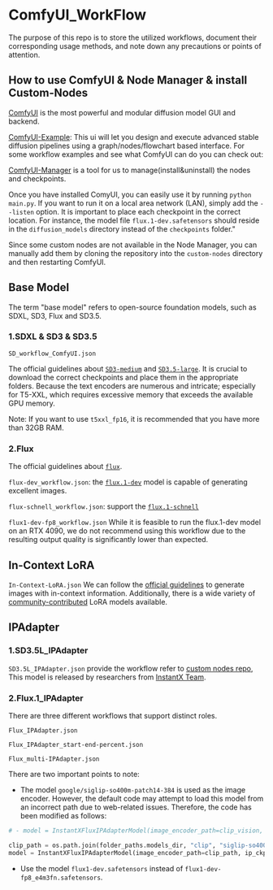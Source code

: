# ComfyUI_WorkFlow

The purpose of this repo is to store the utilized workflows, 
document their corresponding usage methods, 
and note down any precautions or points of attention.

## How to use ComfyUI & Node Manager & install Custom-Nodes
[ComfyUI](https://github.com/comfyanonymous/ComfyUI) is 
the most powerful and modular diffusion model GUI and backend.

[ComfyUI-Example](https://comfyanonymous.github.io/ComfyUI_examples/): This ui will let you design and 
execute advanced stable diffusion pipelines using a graph/nodes/flowchart based interface. 
For some workflow examples and see what ComfyUI can do you can check out:

[ComfyUI-Manager](https://github.com/ltdrdata/ComfyUI-Manager) is a tool for
us to manage(install&uninstall) the nodes and checkpoints.

Once you have installed ComyUI, you can easily use it by running `python main.py`. 
If you want to run it on a local area network (LAN), simply add the `--listen` option. 
It is important to place each checkpoint in the correct location.
For instance, the model file `flux.1-dev.safetensors` should reside in the `diffusion_models` directory instead of the `checkpoints` folder."

Since some custom nodes are not available in the Node Manager, 
you can manually add them by cloning the repository into the `custom-nodes` directory and then restarting ComfyUI.

## Base Model
The term "base model" refers to open-source foundation models, 
such as SDXL, SD3, Flux and SD3.5.

### 1.SDXL & SD3 & SD3.5
`SD_workflow_ComfyUI.json`

The official guidelines about [`SD3-medium`](https://comfyanonymous.github.io/ComfyUI_examples/sd3/README_old.html) and [`SD3.5-large`](https://comfyanonymous.github.io/ComfyUI_examples/sd3/#sd35).
It is crucial to download the correct checkpoints and place them in the appropriate folders.
Because the text encoders are numerous and intricate; especially for T5-XXL, which requires excessive memory that exceeds the available GPU memory.

Note: If you want to use `t5xxl_fp16`, it is recommended that you have more than 32GB  RAM.
### 2.Flux
The official guidelines about [`flux`](https://comfyanonymous.github.io/ComfyUI_examples/flux/).

`flux-dev_workflow.json`: the [`flux.1-dev`](https://huggingface.co/black-forest-labs/FLUX.1-dev/tree/main) model 
is capable of generating excellent images.

`flux-schnell_workflow.json`: support the [`flux.1-schnell`](https://huggingface.co/black-forest-labs/FLUX.1-schnell)

`flux1-dev-fp8_workflow.json` While it is feasible to run the flux.1-dev model on an RTX 4090, 
we do not recommend using this workflow due to the resulting output quality is 
significantly lower than expected.

## In-Context LoRA
`In-Context-LoRA.json` We can follow the [official guidelines](https://github.com/ali-vilab/In-Context-LoRA?tab=readme-ov-file) 
to generate images with in-context information. 
Additionally, there is a wide variety of [community-contributed](https://github.com/ali-vilab/In-Context-LoRA?tab=readme-ov-file#community-creations-using-ic-lora) 
LoRA models available.

## IPAdapter
### 1.SD3.5L_IPAdapter

`SD3.5L_IPAdapter.json` provide the workflow refer to [custom nodes repo](https://github.com/Slickytail/ComfyUI-InstantX-IPAdapter-SD3), 
This model is released by researchers from [InstantX Team](https://huggingface.co/InstantX).

### 2.Flux.1_IPAdapter

There are three different workflows that support distinct roles.

`Flux_IPAdapter.json`

`Flux_IPAdapter_start-end-percent.json`

`Flux_multi-IPAdapter.json`

There are two important points to note:
* The model `google/siglip-so400m-patch14-384` is used as the image encoder. 
However, the default code may attempt to load this model from an incorrect path due to web-related issues. 
Therefore, the code has been modified as follows:
```python
# - model = InstantXFluxIPAdapterModel(image_encoder_path=clip_vision, ip_ckpt=ipadapter, device=provider, num_tokens=128)

clip_path = os.path.join(folder_paths.models_dir, "clip", "siglip-so400m-patch14-384")
model = InstantXFluxIPAdapterModel(image_encoder_path=clip_path, ip_ckpt=ipadapter, device=provider, num_tokens=128)
```
* Use the model `flux1-dev.safetensors` instead of `flux1-dev-fp8_e4m3fn.safetensors`.